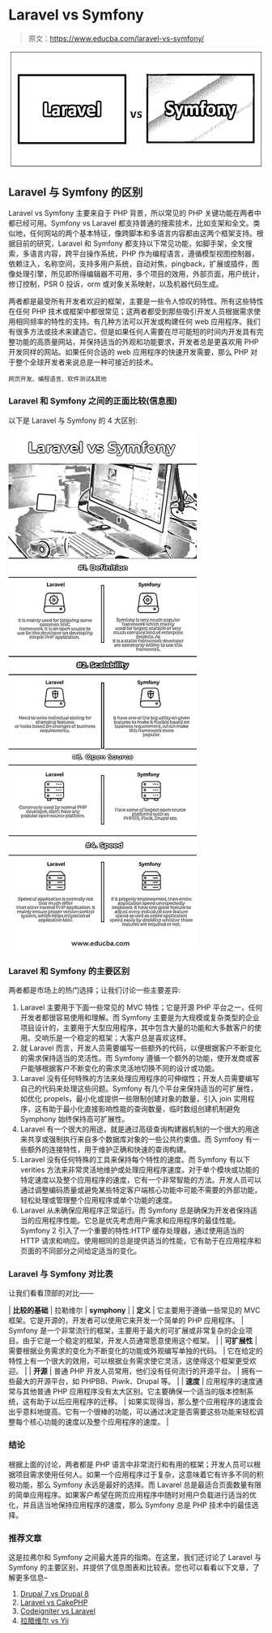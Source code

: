 # Laravel vs Symfony

> 原文：<https://www.educba.com/laravel-vs-symfony/>

![Laravel vs Symfony](img/ce033f5a7f018d950075b33120cee77f.png)



## Laravel 与 Symfony 的区别

Laravel vs Symfony 主要来自于 PHP 背景，所以常见的 PHP 关键功能在两者中都已经可用。Symfony vs Laravel 都支持普通的搜索技术，比如支架和全文。类似地，任何网站的两个基本特征，像跨脚本和多语言内容都由这两个框架支持。根据目前的研究，Laravel 和 Symfony 都支持以下常见功能，如脚手架，全文搜索，多语言内容，跨平台操作系统，PHP 作为编程语言，遵循模型视图控制器，依赖注入，名称空间，支持多用户系统，自动对焦，pingback，扩展或插件，图像处理引擎，所见即所得编辑器不可用，多个项目的效用，外部页面，用户统计，修订控制，PSR 0 投诉，orm 或对象关系映射，以及机器代码生成。

两者都是最受所有开发者欢迎的框架，主要是一些令人惊叹的特性。所有这些特性在任何 PHP 技术或框架中都很常见；这两者都受到那些吸引开发人员根据需求使用相同频率的特性的支持。有几种方法可以开发或构建任何 web 应用程序。我们有很多方法或技术来建造它。但是如果任何人需要在尽可能短的时间内开发具有完整功能的高质量网站，并保持适当的外观和功能要求，开发者总是更喜欢用 PHP 开发同样的网站。如果任何合适的 web 应用程序的快速开发需要，那么 PHP 对于整个全球开发者来说总是一种可接近的技术。

<small>网页开发、编程语言、软件测试&其他</small>

### Laravel 和 Symfony 之间的正面比较(信息图)

以下是 Laravel 与 Symfony 的 4 大区别:

![Laravel vs Symfony Infographics](img/3f3b9225e9e1a8dc53a99327dd1263fa.png)



### Laravel 和 Symfony 的主要区别

两者都是市场上的热门选择；让我们讨论一些主要差异:

1.  Laravel 主要用于下面一些常见的 MVC 特性；它是开源 PHP 平台之一，任何开发者都很容易使用和理解。而 Symfony 主要是为大规模或复杂类型的企业项目设计的，主要用于大型应用程序，其中包含大量的功能和大多数客户的使用。交响乐是一个稳定的框架；大客户总是喜欢这样。
2.  就 Laravel 而言，开发人员需要编写一些额外的代码，以便根据客户不断变化的需求保持适当的灵活性。而 Symfony 遵循一个额外的功能，使开发商或客户能够根据客户不断变化的需求灵活地切换不同的设计或功能。
3.  Laravel 没有任何特殊的方法来处理应用程序的可伸缩性；开发人员需要编写自己的代码来处理这些问题。Symfony 有几个平台来保持适当的可扩展性，如优化 propels，最小化或提供一些限制创建对象的数量，引入 join 实用程序，这有助于最小化直接影响性能的查询数量，临时数组创建机制避免 Symphony 始终保持高可扩展性。
4.  Laravel 有一个很大的用途，就是通过高级查询构建器机制的一个很大的用途来共享或强制执行来自多个数据库对象的一些公共约束值。而 Symfony 有一些额外的连接特性，用于维护正确和快速的查询构建。
5.  Laravel 没有任何特殊的工具来保持每个特性的速度。而 Symfony 有以下 verities 方法来非常灵活地维护或处理应用程序速度。对于单个模块或功能的特定速度以及整个应用程序的速度，它有一个非常智能的方法。开发人员可以通过调整编码质量或避免某些特定客户端核心功能中可能不需要的外部功能，轻松处理或管理整个应用程序或单个功能的速度。
6.  Laravel 从未确保应用程序正常运行。而 Symfony 总是确保为开发者保持适当的应用程序性能。它总是优先考虑用户需求和应用程序的最佳性能。Symfony 2 引入了一个重要的特性:HTTP 缓存处理器，通过使用适当的 HTTP 请求和响应。使用相同的总是提供适当的性能，它有助于在应用程序和页面的不同部分之间给定适当的变化。

### Laravel 与 Symfony 对比表

让我们看看顶部的对比——

| **比较的基础** | 拉勒维尔 | **symphony** |
| **定义** | 它主要用于遵循一些常见的 MVC 框架。它是开源的，开发者可以使用它来开发一个简单的 PHP 应用程序。 | Symfony 是一个非常流行的框架，主要用于最大的可扩展或非常复杂的企业项目。由于它是一个稳定的框架，开发人员通常愿意使用这个框架。 |
| **可扩展性** | 需要根据业务需求的变化为不断变化的功能或外观编写单独的代码。 | 它在给定的特性上有一个很大的效用，可以根据业务需求使它灵活，这使得这个框架更受欢迎。 |
| **开源** | 普通 PHP 开发人员常用，他们没有任何流行的开源平台。 | 拥有一些最大的开源平台，如 PHPBB、Piwik、Drupal 等。 |
| **速度** | 应用程序的速度通常与其他普通 PHP 应用程序没有太大区别。它主要确保一个适当的版本控制系统，这有助于以后应用程序的迁移。 | 如果实现得当，那么整个应用程序的速度会出乎意料地提高。它有一个很棒的功能，可以通过决定是否需要这些功能来轻松调整每个核心功能的速度以及整个应用程序的速度。 |

### 结论

根据上面的讨论，两者都是 PHP 语言中非常流行和有用的框架；开发人员可以根据项目需求使用任何人。如果一个应用程序过于复杂，这意味着它有许多不同的积极功能，那么 Symfony 永远是最好的选择。而 Lavarel 总是最适合页面数量有限的简单应用程序。如果客户希望在网页应用程序中随时对用户负载进行适当的优化，并且适当地保持应用程序的速度，那么 Symfony 总是 PHP 技术中的最佳选择。

### 推荐文章

这是拉弗尔和 Symfony 之间最大差异的指南。在这里，我们还讨论了 Laravel 与 Symfony 的主要区别，并提供了信息图表和比较表。您也可以看看以下文章，了解更多信息–

1.  [Drupal 7 vs Drupal 8](https://www.educba.com/drupal-7-vs-drupal-8/)
2.  [Laravel vs CakePHP](https://www.educba.com/laravel-vs-cakephp/)
3.  [Codeigniter vs Laravel](https://www.educba.com/laravel-vs-codeigniter/)
4.  [拉腊维尔 vs Yii](https://www.educba.com/laravel-vs-yii/)





